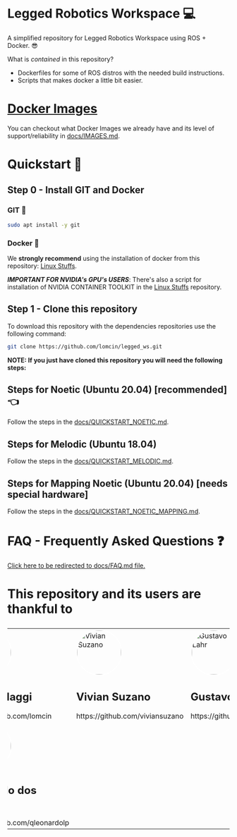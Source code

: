# Legged Robotics Workspace 💻

A simplified repository for Legged Robotics Workspace using ROS + Docker. 😎

What is *contained* in this repository?
* Dockerfiles for some of ROS distros with the needed build instructions.
* Scripts that makes docker a little bit easier.

# [Docker Images](docs/IMAGES.md)
You can checkout what Docker Images we already have and its level of support/reliability in [docs/IMAGES.md](docs/IMAGES.md).


# Quickstart 🚀

## Step 0 - Install GIT and Docker

### GIT 🌳
```bash
sudo apt install -y git
```

### Docker 🐳
We **strongly recommend** using the installation of docker from this repository:
[Linux Stuffs](https://github.com/lomcin/linux-stuffs).

***IMPORTANT FOR NVIDIA's GPU's USERS***: There's also a script for installation of NVIDIA CONTAINER TOOLKIT in the [Linux Stuffs](https://github.com/lomcin/linux-stuffs) repository.

## Step 1 - Clone this repository
To download this repository with the dependencies repositories use the following command:
```bash
git clone https://github.com/lomcin/legged_ws.git
```

**NOTE: If you just have cloned this repository you will need the following steps:**

## Steps for Noetic (Ubuntu 20.04) [recommended] 👈
Follow the steps in the [docs/QUICKSTART_NOETIC.md](docs/QUICKSTART_NOETIC.md).
## Steps for Melodic (Ubuntu 18.04)
Follow the steps in the [docs/QUICKSTART_MELODIC.md](docs/QUICKSTART_MELODIC.md).

## Steps for Mapping Noetic (Ubuntu 20.04) [needs special hardware]
Follow the steps in the [docs/QUICKSTART_NOETIC_MAPPING.md](docs/QUICKSTART_NOETIC_MAPPING.md).

# FAQ - Frequently Asked Questions ❓
[Click here to be redirected to docs/FAQ.md file.](docs/FAQ.md)

# This repository and its users are thankful to
<table style="display:flex; justify-items:center; justify-content:center; align-items:center; align-content:center;">
<tbody>
<tr>
<td>
<img src="https://avatars.githubusercontent.com/u/16033414" alt="Lucas Maggi" width="100px" height="auto" style="border-radius:50%; border: 2px solid white; position: relative; top: 0px; z-index:9999;" class="avatar-user">
<h2>Lucas Maggi</h2> https://github.com/lomcin
</td>
<td>
<img src="https://avatars.githubusercontent.com/u/43577281" alt="Vivian Suzano" width="100px" height="auto" style="border-radius:50%; border: 2px solid white; position: relative; top: 0px; z-index:9999;" class="avatar-user">
<h2>Vivian Suzano</h2> https://github.com/viviansuzano
</td>
<td>
<img src="https://avatars.githubusercontent.com/u/780327" alt="Gustavo Lahr" width="100px" height="auto" style="border-radius:50%; border: 2px solid white; position: relative; top: 0px; z-index:9999;" class="avatar-user">
<h2>Gustavo Lahr</h2> https://github.com/glahr
</td>
</tr>
<tr>
<td>
<img src="https://avatars.githubusercontent.com/u/44267124" alt="Leonardo dos Santos" width="100px" height="auto" style="border-radius:50%; border: 2px solid white; position: relative; top: 0px; z-index:9999;" class="avatar-user">
<h2>Leonardo dos Santos</h2> https://github.com/qleonardolp
</td>
</tr>
</tbody>
</table>




